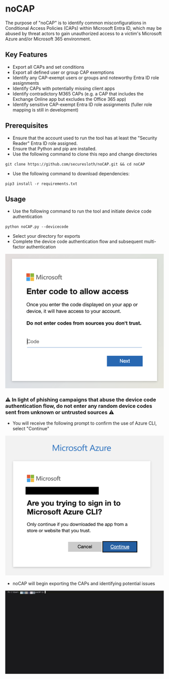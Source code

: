 # noCAP
The purpose of "noCAP" is to identify common misconfigurations in Conditional Access Policies (CAPs) within Microsoft Entra ID, which may be abused by threat actors to gain unauthorized access to a victim's Microsoft Azure and/or Microsoft 365 environment. 

## Key Features
* Export all CAPs and set conditions
* Export all defined user or group CAP exemptions 
* Identify any CAP-exempt users or groups and noteworthy Entra ID role assignments 
* Identify CAPs with potentially missing client apps 
* Identify contradictory M365 CAPs (e.g. a CAP that includes the Exchange Online app but excludes the Office 365 app)
* Identify sensitive CAP-exempt Entra ID role assignments (fuller role mapping is still in development) 

## Prerequisites
* Ensure that the account used to run the tool has at least the "Security Reader" Entra ID role assigned. 
* Ensure that Python and pip are installed. 
* Use the following command to clone this repo and change directories

` git clone https://github.com/securesloth/noCAP.git && cd noCAP `

* Use the following command to download dependencies:

` pip3 install -r requirements.txt `

## Usage
* Use the following command to run the tool and initiate device code authentication

` python noCAP.py --devicecode `

* Select your directory for exports
* Complete the device code authentication flow and subsequent multi-factor authentication

![Device Code Auth](assets/devicecodeauth.png)

### ⚠️ In light of phishing campaigns that abuse the device code authentication flow, do not enter any random device codes sent from unknown or untrusted sources ⚠️


* You will receive the following prompt to confirm the use of Azure CLI, select "Continue"

![Device Code Auth](assets/azcli.png)

* noCAP will begin exporting the CAPs and identifying potential issues

![Execution](assets/output.GIF)
